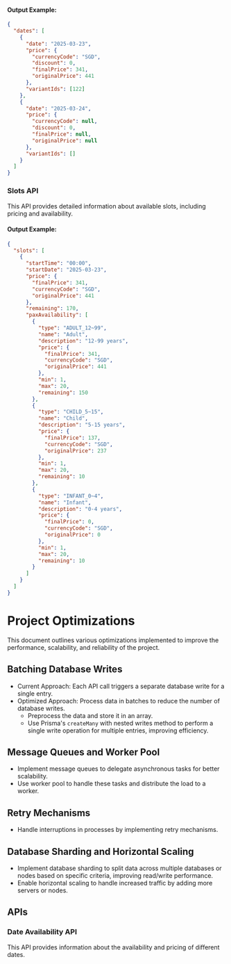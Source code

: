 #### Output Example:
```json
{
  "dates": [
    {
      "date": "2025-03-23",
      "price": {
        "currencyCode": "SGD",
        "discount": 0,
        "finalPrice": 341,
        "originalPrice": 441
      },
      "variantIds": [122]
    },
    {
      "date": "2025-03-24",
      "price": {
        "currencyCode": null,
        "discount": 0,
        "finalPrice": null,
        "originalPrice": null
      },
      "variantIds": []
    }
  ]
}
```
### Slots API
This API provides detailed information about available slots, including pricing and availability.

#### Output Example:
```json
{
  "slots": [
    {
      "startTime": "00:00",
      "startDate": "2025-03-23",
      "price": {
        "finalPrice": 341,
        "currencyCode": "SGD",
        "originalPrice": 441
      },
      "remaining": 170,
      "paxAvailability": [
        {
          "type": "ADULT_12~99",
          "name": "Adult",
          "description": "12-99 years",
          "price": {
            "finalPrice": 341,
            "currencyCode": "SGD",
            "originalPrice": 441
          },
          "min": 1,
          "max": 20,
          "remaining": 150
        },
        {
          "type": "CHILD_5~15",
          "name": "Child",
          "description": "5-15 years",
          "price": {
            "finalPrice": 137,
            "currencyCode": "SGD",
            "originalPrice": 237
          },
          "min": 1,
          "max": 20,
          "remaining": 10
        },
        {
          "type": "INFANT_0~4",
          "name": "Infant",
          "description": "0-4 years",
          "price": {
            "finalPrice": 0,
            "currencyCode": "SGD",
            "originalPrice": 0
          },
          "min": 1,
          "max": 20,
          "remaining": 10
        }
      ]
    }
  ]
}
```

# Project Optimizations

This document outlines various optimizations implemented to improve the performance, scalability, and reliability of the project.

## Batching Database Writes
- Current Approach: Each API call triggers a separate database write for a single entry.
- Optimized Approach: Process data in batches to reduce the number of database writes.
  - Preprocess the data and store it in an array.
  - Use Prisma's `createMany` with nested writes method to perform a single write operation for multiple entries, improving efficiency.

## Message Queues and Worker Pool
- Implement message queues to delegate asynchronous tasks for better scalability.
- Use worker pool to handle these tasks and distribute the load to a worker.

## Retry Mechanisms
- Handle interruptions in processes by implementing retry mechanisms.

## Database Sharding and Horizontal Scaling
- Implement database sharding to split data across multiple databases or nodes based on specific criteria, improving read/write performance.
- Enable horizontal scaling to handle increased traffic by adding more servers or nodes.

## APIs

### Date Availability API
This API provides information about the availability and pricing of different dates.

